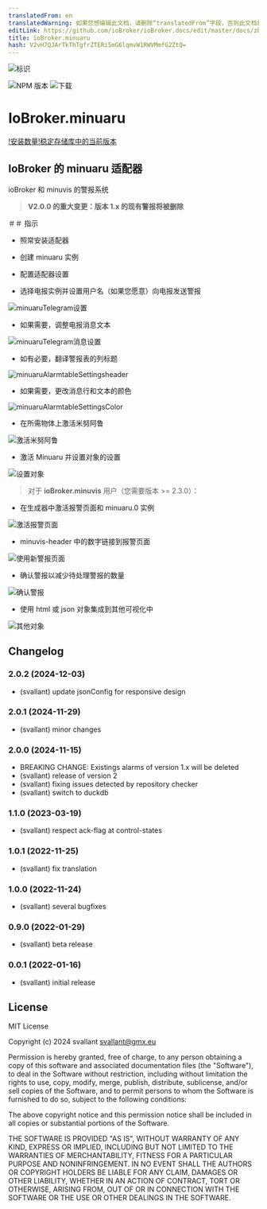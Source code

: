 ```yaml
---
translatedFrom: en
translatedWarning: 如果您想编辑此文档，请删除“translatedFrom”字段，否则此文档将再次自动翻译
editLink: https://github.com/ioBroker/ioBroker.docs/edit/master/docs/zh-cn/adapterref/iobroker.minuaru/README.md
title: ioBroker.minuaru
hash: V2vH7QJArTkThTgfrZTERi5mG6lqmvW1RWVMmfG2ZtQ=
---
```

![标识](../../../en/adapterref/iobroker.minuaru/admin/minuaru.png)

![NPM 版本](https://img.shields.io/npm/v/iobroker.minuaru.svg)
![下载](https://img.shields.io/npm/dm/iobroker.minuaru.svg)

# IoBroker.minuaru
[!安装数量](https://iobroker.live/badges/minuaru-installe.svg)[!稳定存储库中的当前版本](https://iobroker.live/badges/minuaru-stable.svg)

## IoBroker 的 minuaru 适配器
ioBroker 和 minuvis 的警报系统

> **V2.0.0 的重大变更：版本 1.x 的现有警报将被删除**

＃＃ 指示
- 照常安装适配器
- 创建 minuaru 实例
- 配置适配器设置

- 选择电报实例并设置用户名（如果您愿意）向电报发送警报

![minuaruTelegram设置](https://user-images.githubusercontent.com/20790635/151257135-3b8e335f-9510-4531-9452-a982426011ab.png)

- 如果需要，调整电报消息文本

![minuaruTelegram消息设置](https://user-images.githubusercontent.com/20790635/151257507-b882a3ec-88b3-4c91-bc24-c774db30908f.png)

- 如有必要，翻译警报表的列标题

![minuaruAlarmtableSettingsheader](https://user-images.githubusercontent.com/20790635/151255365-4613045d-c868-4e5e-b428-9077b7ae6f99.png)

- 如果需要，更改消息行和文本的颜色

![minuaruAlarmtableSettingsColor](https://user-images.githubusercontent.com/20790635/151256690-ee9bead9-9277-4438-998b-c04d8c566124.png)

- 在所需物体上激活米努阿鲁

![激活米努阿鲁](https://user-images.githubusercontent.com/20790635/151258456-58e99565-8af5-4200-a1f0-c6c75f4351d2.png)

- 激活 Minuaru 并设置对象的设置

![设置对象](https://user-images.githubusercontent.com/20790635/151258700-4d3ca8ca-5df0-4c3d-9638-968b97d788eb.png)

> 对于 **ioBroker.minuvis** 用户（您需要版本 >= 2.3.0）：

- 在生成器中激活报警页面和 minuaru.0 实例

![激活报警页面](https://user-images.githubusercontent.com/20790635/151258040-6bb074e3-bd35-45b5-9888-5e826a7d3edc.png)

- minuvis-header 中的数字链接到报警页面

![使用新警报页面](https://user-images.githubusercontent.com/20790635/151259455-c8d5a676-027a-4651-813b-211ca2083fd9.png)

- 确认警报以减少待处理警报的数量

![确认警报](https://user-images.githubusercontent.com/20790635/151259642-4daec6cf-35fa-4e68-9d92-0000c2d41c25.png)

- 使用 html 或 json 对象集成到其他可视化中

![其他对象](https://user-images.githubusercontent.com/20790635/151259992-61758c9c-e102-4f38-ae0e-931721d04a17.png)

## Changelog
### 2.0.2 (2024-12-03)
* (svallant) update jsonConfig for responsive design

### 2.0.1 (2024-11-29)
* (svallant) minor changes

### 2.0.0 (2024-11-15)
* BREAKING CHANGE: Existings alarms of version 1.x will be deleted
* (svallant) release of version 2
* (svallant) fixing issues detected by repository checker
* (svallant) switch to duckdb

### 1.1.0 (2023-03-19)
* (svallant) respect ack-flag at control-states

### 1.0.1 (2022-11-25)
* (svallant) fix translation

### 1.0.0 (2022-11-24)
* (svallant) several bugfixes

### 0.9.0 (2022-01-29)
* (svallant) beta release

### 0.0.1 (2022-01-16)
* (svallant) initial release

## License
MIT License

Copyright (c) 2024 svallant <svallant@gmx.eu>

Permission is hereby granted, free of charge, to any person obtaining a copy
of this software and associated documentation files (the "Software"), to deal
in the Software without restriction, including without limitation the rights
to use, copy, modify, merge, publish, distribute, sublicense, and/or sell
copies of the Software, and to permit persons to whom the Software is
furnished to do so, subject to the following conditions:

The above copyright notice and this permission notice shall be included in all
copies or substantial portions of the Software.

THE SOFTWARE IS PROVIDED "AS IS", WITHOUT WARRANTY OF ANY KIND, EXPRESS OR
IMPLIED, INCLUDING BUT NOT LIMITED TO THE WARRANTIES OF MERCHANTABILITY,
FITNESS FOR A PARTICULAR PURPOSE AND NONINFRINGEMENT. IN NO EVENT SHALL THE
AUTHORS OR COPYRIGHT HOLDERS BE LIABLE FOR ANY CLAIM, DAMAGES OR OTHER
LIABILITY, WHETHER IN AN ACTION OF CONTRACT, TORT OR OTHERWISE, ARISING FROM,
OUT OF OR IN CONNECTION WITH THE SOFTWARE OR THE USE OR OTHER DEALINGS IN THE
SOFTWARE.